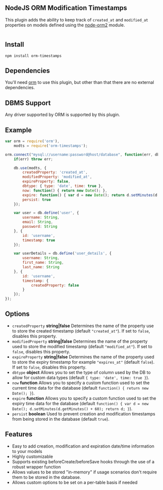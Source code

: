 ## NodeJS ORM Modification Timestamps
This plugin adds the ability to keep track of `created_at` and `modified_at` properties on models defined using the [node-orm2][node-orm2] module.

<a href="https://npmjs.org/package/orm-timestamps"><img src="https://badge.fury.io/js/orm-timestamps.png" alt="" style="max-width:100%;"></a>

## Install
```
npm install orm-timestamps
```

## Dependencies
You'll need [orm][node-orm2] to use this plugin, but other than that there are no external dependencies.

## DBMS Support
Any driver supported by ORM is supported by this plugin.

## Example
```javascript
var orm = require('orm'),
    modts = require('orm-timestamps');

orm.connect("mysql://username:password@host/database", function(err, db) {
	if(err) throw err;

	db.use(modts, {
		createdProperty: 'created_at',
		modifiedProperty: 'modified_at',
		expireProperty: false,
		dbtype: { type: 'date', time: true },
		now: function() { return new Date(); },
		expire: function() { var d = new Date(); return d.setMinutes(d.getMinutes() + 60); },
		persist: true
	});

	var user = db.define('user', {
		username: String,
		email: String,
		password: String
	}, {
		id: 'username',
		timestamp: true
	});

	var userDetails = db.define('user_details', {
		username: String,
		first_name: String,
		last_name: String
	}, {
		id: 'username',
		timestamp: {
			createdProperty: false
		}
	});
});
```

## Options
- `createdProperty` **string|false** 
  Determines the name of the property use to store the created timestamp (default `"created_at"`). If set to `false`, disables this property.
- `modifiedProperty` **string|false** 
  Determines the name of the property used to store the modified timestamp (default `"modified_at"`). If set to `false`, disables this property.
- `expireProperty` **string|false** 
  Determines the name of the property used to store the expiry timestamp for example `"expires_at"` (default `false`). If set to `false`, disables this property.
- `dbtype` **object** 
  Allows you to set the type of column used by the DB to allow for custom data types (default `{ type: 'date', time: true }`).
- `now` **function**
  Allows you to specify a custom function used to set the current time data for the database (default `function() { return new Date(); }`).
- `expire` **function**
  Allows you to specify a custom function used to set the expiry time data for the database (default `function() { var d = new Date(); d.setMinutes(d.getMinutes() + 60); return d; }`).
- `persist` **boolean**
  Used to prevent creation and modification timestamps from being stored in the database (default `true`).

## Features
- Easy to add creation, modification and expiration date/time information to your models
- Highly customizable
- Supports existing beforeCreate/beforeSave hooks through the use of a robust wrapper function
- Allows values to be stored "in-memory" if usage scenarios don't require them to be stored in the database.
- Allows custom options to be set on a per-table basis if needed

[node-orm2]: https://github.com/dresende/node-orm2
